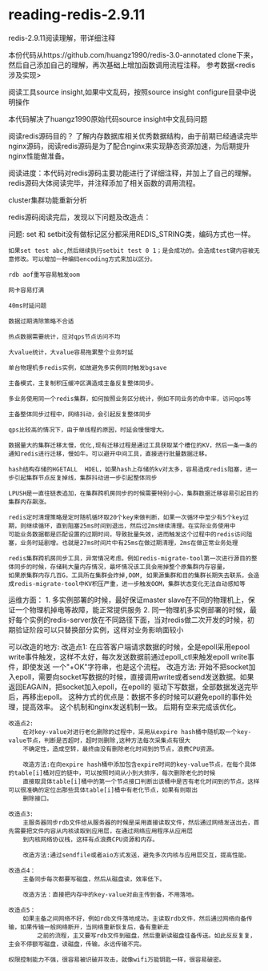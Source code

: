 # reading-redis-2.9.11
redis-2.9.11阅读理解，带详细注释

本份代码从https://github.com/huangz1990/redis-3.0-annotated clone下来，然后自己添加自己的理解，再次基础上增加函数调用流程注释。
参考数据<redis涉及实现>


阅读工具source insight,如果中文乱码，按照source insight configure目录中说明操作

本代码解决了huangz1990原始代码source insight中文乱码问题



阅读redis源码目的？
    了解内存数据库相关优秀数据结构，由于前期已经通读完毕nginx源码，阅读redis源码是为了配合nginx来实现静态资源加速，为后期提升nginx性能做准备。
	
阅读进度：本代码对redis源码主要功能进行了详细注释，并加上了自己的理解。redis源码大体阅读完毕，并注释添加了相关函数的调用流程。

cluster集群功能重新分析





redis源码阅读完后，发现以下问题及改造点：


问题: 
	set 和 setbit没有做标记区分都采用REDIS_STRING类，编码方式也一样。
	
	如果set test abc,然后继续执行setbit test 0 1；是会成功的。会造成test键内容被无意修改。可以增加一种编码encoding方式来加以区分。
	
	rdb aof重写容易触发oom
	
	网卡容易打满
	
	40ms时延问题
	
	数据过期清除策略不合适
	
	热点数据需要统计，应对qps节点访问不均
	
	大value统计，大value容易拖累整个业务时延
	
	单台物理机多redis实例，如故避免多实例同时触发bgsave
	
	主备模式，主复制积压缓冲区满造成主备反复整体同步。
	
	多业务使用同一个redis集群，如何按照业务区分统计，例如不同业务的命中率，访问qps等
	
	主备整体同步过程中，网络抖动，会引起反复整体同步
	
	qps比较高的情况下，由于单线程的原因，时延会慢慢增大。
	
    数据量大的集群迁移太慢，优化,现有迁移过程是通过工具获取某个槽位的KV，然后一条一条的通知redis进行迁移，慢如牛。可以避开中间工具，直接进行批量数据迁移。
	
	hash结构存储的HGETALL  HDEL，如果hash上存储的kv对太多，容易造成redis阻塞，进一步引起集群节点反复掉线，集群抖动进一步引起整体同步
	
	LPUSH是一直往链表追加，在集群跨机房同步的时候需要特别小心，集群数据迁移容易引起目的集群内存飙涨。
	
	redis定时清理策略是定时随机循环取20个key来做判断，如果一次循环中至少有5个key过期，则继续循环，直到阻塞25ms时间到退出，然后过2ms继续清理。在实际业务使用中
	可能业务数据都是匹配设置的过期时间，导致批量失效，进而触发这个过程中的redis访问阻塞，业务时延剧增。也就是27ms时间片中有25ms在做过期清理，2ms在做正常业务处理
	
	redis集群跨机房同步工具，异常情况考虑。例如redis-migrate-tool第一次进行源目的整体同步的时候，存储耗大量内存情况，最坏情况该工具会用掉整个原集群内存容量，
	如果原集群内存几百G，工具所在集群会炸掉,OOM, 如果源集群和目的集群长期失去联系，会造成redis-migrate-tool中KV积压严重，进一步触发OOM，集群状态变化无法自动感知等
	
运维方面：
	1. 多实例部署的时候，最好保证master slave在不同的物理机上，保证一个物理机掉电等故障，能正常提供服务
	2. 同一物理机多实例部署的时候，最好每个实例的redis-server放在不同路径下面，当对redis做二次开发的时候，初期验证阶段可以只替换部分实例，这样对业务影响面较小
	


可以改造的地方:
	改造点1:
		在应答客户端请求数据的时候，全是epoll采用epool write事件触发，这样不太好，每次发送数据前通过epoll_ctl来触发epoll write事件，即使发送
	一个"+OK"字符串，也是这个流程。
		改造方法: 开始不把socket加入epoll，需要向socket写数据的时候，直接调用write或者send发送数据。如果返回EAGAIN，把socket加入epoll，在epoll的
	驱动下写数据，全部数据发送完毕后，再移出epoll。
		这种方式的优点是：数据不多的时候可以避免epoll的事件处理，提高效率。 这个机制和nginx发送机制一致。
		后期有空来完成该优化。

	改造点2:
		在对key-value对进行老化删除的过程中，采用从expire hash桶中随机取一个key-value节点，判断是否超时，超时则删除,这种方法每次采集点有很大
		不确定性，造成空转，最终由没有删除老化时间到的节点，浪费CPU资源。

		改造方法:在向expire hash桶中添加包含expire时间的key-value节点，在每个具体的table[i]桶对应的链中，可以按照时间从小到大排序，每次删除老化的时候
		直接取具体table[i]桶中的第一个节点接口判断出该桶中是否有老化时间到的节点，这样可以很准确的定位出那些具体table[i]桶中有老化节点，如果有则取出
		删除接口。

	改造点3:
		主服务器同步rdb文件给从服务器的时候是采用直接读取文件，然后通过网络发送出去，首先需要把文件内容从内核读取到应用层，在通过网络应用程序从应用层
		到内核网络协议栈，这样有点浪费CPU资源和内存。

		改造方法:通过sendfile或者aio方式发送，避免多次内核与应用层交互，提高性能。
	
	改造点4：
		主备同步每次都要写磁盘，然后从磁盘读，效率低下。
		
		改造方法：直接把内存中的key-value对由主传到备，不用落地。
	
	改造点5：
		如果主备之间网络不好，例如rdb文件落地成功，主读取rdb文件，然后通过网络向备传输，如果传输一般网络断开，当网络重新恢复后，备有重新走
			之前的流程，主又要写rdb文件到磁盘，然后重新读磁盘往备传送。如此反反复复，主会不停额写磁盘，读磁盘，传输，永远传输不完。
	
	权限控制能力不强，很容易被识破并攻击，就像wifi万能钥匙一样，很容易破密。
	
	
	
